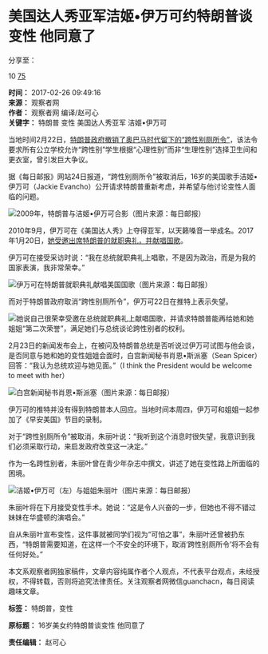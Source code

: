 # 美国达人秀亚军洁姬•伊万可约特朗普谈变性 他同意了

分享至：

10 [75](#comment "查看评论")

**时间：** 2017-02-26 09:49:16  
**来源：** 观察者网  
**作者：** 观察者网 编译/赵可心  
**关键字：** 特朗普 变性 美国达人秀亚军 洁姬•伊万可

当地时间2月22日，[特朗普政府撤销了奥巴马时代留下的“跨性别厕所令”](http://www.guancha.cn/america/2017_02_23_395600.shtml)，该法令要求所有公立学校允许“跨性别”学生根据“心理性别”而非“生理性别”选择卫生间和更衣室，曾引发巨大争议。

据《每日邮报》网站24日报道，“跨性别厕所令”被取消后，16岁的美国歌手洁姬•伊万可（Jackie Evancho）公开请求特朗普重新考虑，并希望与他讨论变性人面临的问题。

![2009年，特朗普与洁姬•伊万可合影（图片来源：每日邮报）](http://i.guancha.cn/news/2017/02/26/20170226085400737.jpg)

2010年9月，伊万可在《美国达人秀》上夺得亚军，以天籁嗓音一举成名。2017年1月20日，[她受邀出席特朗普的就职典礼，并献唱国歌](http://www.guancha.cn/america/2016_12_26_386197.shtml)。

伊万可在接受采访时说：“我在总统就职典礼上唱歌，不是因为政治，而是为我的国家表演，我非常荣幸。”

![伊万可在特朗普就职典礼献唱美国国歌（图片来源：每日邮报）](http://i.guancha.cn/news/2017/02/26/20170226085257454.jpg)

而对于特朗普政府取消“跨性别厕所令”，伊万可22日在推特上表示失望。

![她说自己很荣幸受邀在总统就职典礼上献唱国歌，并请求特朗普能再给她和她姐姐“第二次荣誉”，满足她们与总统谈论跨性别者的权利。](http://i.guancha.cn/news/2017/02/26/20170226085550659.jpg)

2月23日的新闻发布会上，在被问及特朗普总统是否听说过伊万可试图与他会谈，是否同意与她和她的变性姐姐会面时，白宫新闻秘书肖恩•斯派塞（Sean Spicer）回答：“我认为总统欢迎与她见面。”（I think the President would be welcome to meet with her）

![白宫新闻秘书肖恩•斯派塞（图片来源：每日邮报）](http://i.guancha.cn/news/2017/02/26/20170226085618973.jpg)

伊万可的推特并没有得到特朗普本人回应。当地时间本周四，伊万可和姐姐一起参加了《早安美国》节目的录制。

对于“跨性别厕所令”被取消，朱丽叶说：“我听到这个消息时很失望，我意识到我们必须采取行动，来启发政府改变这一决定。”

作为一名跨性别者，朱丽叶曾在青少年杂志中撰文，讲述了她在变性路上所面临的困境。

![洁姬•伊万可（左）与姐姐朱丽叶（图片来源：每日邮报）](http://i.guancha.cn/news/2017/02/26/20170226085747271.jpg)

朱丽叶将在下月接受变性手术。她说：“这是令人兴奋的一步，但她也不得不错过妹妹在华盛顿的演唱会。”

自从朱丽叶宣布变性，这件事就被同学们视为“可怕之事”，朱丽叶还曾被扔东西，“特朗普需要知道，在这样一个不安全的环境下，取消‘跨性别厕所令’将不会有任何好处。”

本文系观察者网独家稿件，文章内容纯属作者个人观点，不代表平台观点，未经授权，不得转载，否则将追究法律责任。关注观察者网微信guanchacn，每日阅读趣味文章。

**标签：** 特朗普，变性

**原标题：** 16岁美女约特朗普谈变性 他同意了  

**责任编辑：** 赵可心